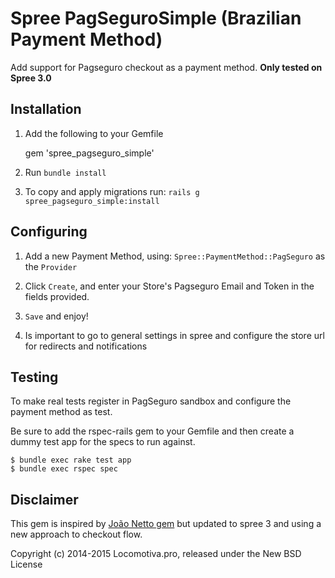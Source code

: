 # Spree PagSeguroSimple (Brazilian Payment Method)

Add support for Pagseguro checkout as a payment method.
__Only tested on Spree 3.0__

## Installation

1. Add the following to your Gemfile

    gem 'spree_pagseguro_simple'

2. Run `bundle install`

3. To copy and apply migrations run: `rails g spree_pagseguro_simple:install`

## Configuring

1. Add a new Payment Method, using: `Spree::PaymentMethod::PagSeguro` as the `Provider`

2. Click `Create`, and enter your Store's Pagseguro Email and Token in the fields provided.

3. `Save` and enjoy!

4. Is important to go to general settings in spree and configure the store url for redirects and notifications

Testing
-------

To make real tests register in PagSeguro sandbox and configure the payment method as test.

Be sure to add the rspec-rails gem to your Gemfile and then create a dummy test app for the specs to run against.

    $ bundle exec rake test app
    $ bundle exec rspec spec

Disclaimer
----------

This gem is inspired by [João Netto gem](https://github.com/jnettome/spree_pagseguro) but updated to spree 3 and using a new approach to checkout flow.

Copyright (c) 2014-2015 Locomotiva.pro, released under the New BSD License
